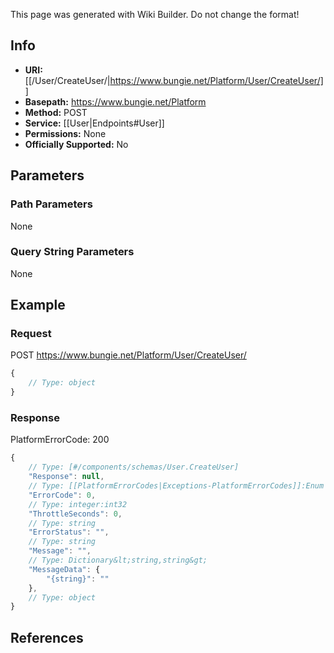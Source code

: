 <span class="wiki-builder">This page was generated with Wiki Builder. Do not change the format!</span>

## Info


* **URI:** [[/User/CreateUser/|https://www.bungie.net/Platform/User/CreateUser/]]
* **Basepath:** https://www.bungie.net/Platform
* **Method:** POST
* **Service:** [[User|Endpoints#User]]
* **Permissions:** None
* **Officially Supported:** No

## Parameters
### Path Parameters
None

### Query String Parameters
None

## Example
### Request
POST https://www.bungie.net/Platform/User/CreateUser/
```javascript
{
    // Type: object
}

```

### Response
PlatformErrorCode: 200
```javascript
{
    // Type: [#/components/schemas/User.CreateUser]
    "Response": null,
    // Type: [[PlatformErrorCodes|Exceptions-PlatformErrorCodes]]:Enum
    "ErrorCode": 0,
    // Type: integer:int32
    "ThrottleSeconds": 0,
    // Type: string
    "ErrorStatus": "",
    // Type: string
    "Message": "",
    // Type: Dictionary&lt;string,string&gt;
    "MessageData": {
        "{string}": ""
    },
    // Type: object
}

```

## References
